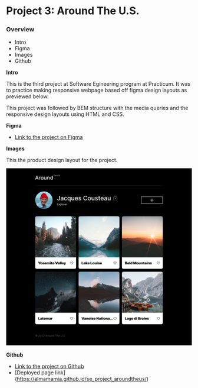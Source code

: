# Project 3: Around The U.S.

### Overview

- Intro
- Figma
- Images
- Github

**Intro**

This is the third project at Software Egineering program at Practicum. It was to practice making responsive webpage based off figma design layouts as previewed below.

This project was followed by BEM structure with the media queries and the responsive design layouts using HTML and CSS.

**Figma**

- [Link to the project on Figma](https://www.figma.com/file/ii4xxsJ0ghevUOcssTlHZv/Sprint-3%3A-Around-the-US?node-id=0%3A1)

**Images**

This the product design layout for the project.

![alt text](<./images/MAIN%20PAGE%20(1).png>)

**Github**

- [Link to the project on Github](https://github.com/almamamia/se_project_aroundtheus)
- [Deployed page link] (https://almamamia.github.io/se_project_aroundtheus/)
